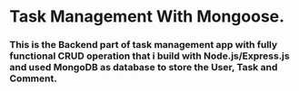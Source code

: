 # Task Management With Mongoose.

### This is the Backend part of task management app with fully functional CRUD operation that i build with Node.js/Express.js and used MongoDB as database to store the User, Task and Comment.

#
